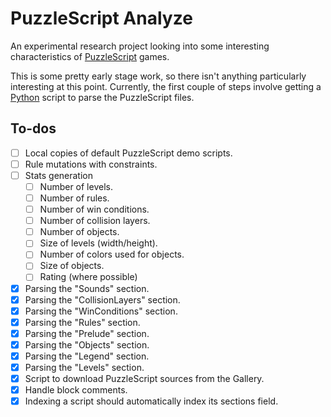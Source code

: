 PuzzleScript Analyze
====================

An experimental research project looking into some interesting characteristics of [PuzzleScript](http://www.puzzlescript.net) games.

This is some pretty early stage work, so there isn't anything particularly interesting at this point. Currently, the first couple of steps involve getting a [Python](http://www.python.org) script to parse the PuzzleScript files. 


To-dos
------
- [ ] Local copies of default PuzzleScript demo scripts.
- [ ] Rule mutations with constraints.
- [ ] Stats generation
	- [ ] Number of levels.
	- [ ] Number of rules.
	- [ ] Number of win conditions.
	- [ ] Number of collision layers.
	- [ ] Number of objects.
	- [ ] Size of levels (width/height).
	- [ ] Number of colors used for objects.
	- [ ] Size of objects.
	- [ ] Rating (where possible)
- [X] Parsing the "Sounds" section.
- [x] Parsing the "CollisionLayers" section.
- [x] Parsing the "WinConditions" section.
- [x] Parsing the "Rules" section.
- [x] Parsing the "Prelude" section.
- [x] Parsing the "Objects" section.
- [x] Parsing the "Legend" section.
- [x] Parsing the "Levels" section.
- [x] Script to download PuzzleScript sources from the Gallery.
- [x] Handle block comments.
- [x] Indexing a script should automatically index its sections field.
